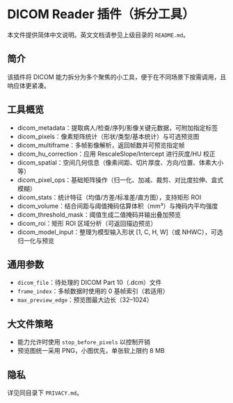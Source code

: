 # DICOM Reader 插件（拆分工具）

本文件提供简体中文说明。英文文档请参见上级目录的 `README.md`。

## 简介
该插件将 DICOM 能力拆分为多个聚焦的小工具，便于在不同场景下按需调用，且响应体更紧凑。

## 工具概览
- dicom_metadata：提取病人/检查/序列/影像关键元数据，可附加指定标签
- dicom_pixels：像素矩阵统计（形状/类型/基本统计）与可选预览图
- dicom_multiframe：多帧影像解析，返回帧数并可预览指定帧
- dicom_hu_correction：应用 RescaleSlope/Intercept 进行灰度/HU 校正
- dicom_spatial：空间几何信息（像素间距、切片厚度、方向/位置、体素大小等）
- dicom_pixel_ops：基础矩阵操作（归一化、加减、裁剪、对比度拉伸、盒式模糊）
- dicom_stats：统计特征（均值/方差/标准差/直方图），支持矩形 ROI
- dicom_volume：结合间距与阈值掩码估算体积（mm³）与掩码内平均强度
- dicom_threshold_mask：阈值生成二值掩码并输出叠加预览
- dicom_roi：矩形 ROI 区域分析（可返回描边预览）
- dicom_model_input：整理为模型输入形状 [1, C, H, W]（或 NHWC），可选归一化与预览

## 通用参数
- `dicom_file`：待处理的 DICOM Part 10（.dcm）文件
- `frame_index`：多帧数据时使用的 0 基帧索引（若适用）
- `max_preview_edge`：预览图最大边长（32–1024）

## 大文件策略
- 能力允许时使用 `stop_before_pixels` 以控制开销
- 预览图统一采用 PNG，小图优先，单张软上限约 8 MB

## 隐私
详见同目录下 `PRIVACY.md`。
